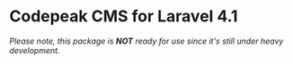# Codepeak CMS for Laravel 4.1

_Please note, this package is **NOT** ready for use since it's still under heavy development._
